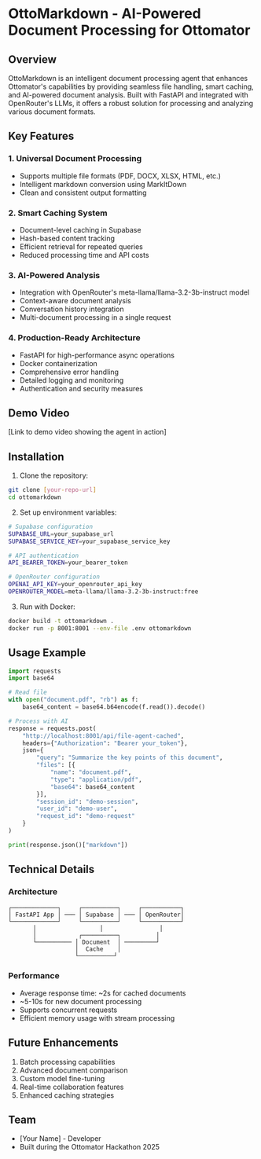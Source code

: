 # OttoMarkdown - AI-Powered Document Processing for Ottomator

## Overview
OttoMarkdown is an intelligent document processing agent that enhances Ottomator's capabilities by providing seamless file handling, smart caching, and AI-powered document analysis. Built with FastAPI and integrated with OpenRouter's LLMs, it offers a robust solution for processing and analyzing various document formats.

## Key Features

### 1. Universal Document Processing
- Supports multiple file formats (PDF, DOCX, XLSX, HTML, etc.)
- Intelligent markdown conversion using MarkItDown
- Clean and consistent output formatting

### 2. Smart Caching System
- Document-level caching in Supabase
- Hash-based content tracking
- Efficient retrieval for repeated queries
- Reduced processing time and API costs

### 3. AI-Powered Analysis
- Integration with OpenRouter's meta-llama/llama-3.2-3b-instruct model
- Context-aware document analysis
- Conversation history integration
- Multi-document processing in a single request

### 4. Production-Ready Architecture
- FastAPI for high-performance async operations
- Docker containerization
- Comprehensive error handling
- Detailed logging and monitoring
- Authentication and security measures

## Demo Video
[Link to demo video showing the agent in action]

## Installation

1. Clone the repository:
```bash
git clone [your-repo-url]
cd ottomarkdown
```

2. Set up environment variables:
```bash
# Supabase configuration
SUPABASE_URL=your_supabase_url
SUPABASE_SERVICE_KEY=your_supabase_service_key

# API authentication
API_BEARER_TOKEN=your_bearer_token

# OpenRouter configuration
OPENAI_API_KEY=your_openrouter_api_key
OPENROUTER_MODEL=meta-llama/llama-3.2-3b-instruct:free
```

3. Run with Docker:
```bash
docker build -t ottomarkdown .
docker run -p 8001:8001 --env-file .env ottomarkdown
```

## Usage Example

```python
import requests
import base64

# Read file
with open("document.pdf", "rb") as f:
    base64_content = base64.b64encode(f.read()).decode()

# Process with AI
response = requests.post(
    "http://localhost:8001/api/file-agent-cached",
    headers={"Authorization": "Bearer your_token"},
    json={
        "query": "Summarize the key points of this document",
        "files": [{
            "name": "document.pdf",
            "type": "application/pdf",
            "base64": base64_content
        }],
        "session_id": "demo-session",
        "user_id": "demo-user",
        "request_id": "demo-request"
    }
)

print(response.json()["markdown"])
```

## Technical Details

### Architecture
```
┌─────────────┐     ┌──────────┐     ┌───────────┐
│ FastAPI App │ ─── │ Supabase │ ─── │ OpenRouter│
└─────────────┘     └──────────┘     └───────────┘
       │                  │                │
       │            ┌──────────┐          │
       └────────── │ Document  │ ─────────┘
                   │  Cache    │
                   └──────────┘
```

### Performance
- Average response time: ~2s for cached documents
- ~5-10s for new document processing
- Supports concurrent requests
- Efficient memory usage with stream processing

## Future Enhancements
1. Batch processing capabilities
2. Advanced document comparison
3. Custom model fine-tuning
4. Real-time collaboration features
5. Enhanced caching strategies

## Team
- [Your Name] - Developer
- Built during the Ottomator Hackathon 2025
